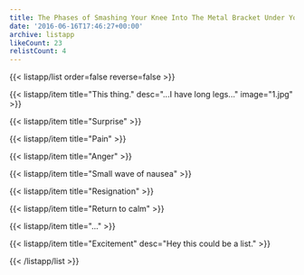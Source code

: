 ```yaml
---
title: The Phases of Smashing Your Knee Into The Metal Bracket Under Your Desk
date: '2016-06-16T17:46:27+00:00'
archive: listapp
likeCount: 23
relistCount: 4
---
```


<!--more-->

{{< listapp/list order=false reverse=false >}}

   {{< listapp/item title="This thing."
      desc="...I have long legs..."
      image="1.jpg" >}}

   {{< listapp/item title="Surprise" >}}

   {{< listapp/item title="Pain" >}}

   {{< listapp/item title="Anger" >}}

   {{< listapp/item title="Small wave of nausea" >}}

   {{< listapp/item title="Resignation" >}}

   {{< listapp/item title="Return to calm" >}}

   {{< listapp/item title="..." >}}

   {{< listapp/item title="Excitement"
      desc="Hey this could be a list." >}}

{{< /listapp/list >}}
